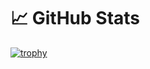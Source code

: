 # :chart_with_upwards_trend: GitHub Stats



[![trophy](https://github-profile-trophy.vercel.app/?username=Isaka-code&theme=onedark&column=7
)](https://github.com/ryo-ma/github-profile-trophy)




<!--
### Hi there 👋

**Isaka-code/Isaka-code** is a ✨ _special_ ✨ repository because its `README.md` (this file) appears on your GitHub profile.

Here are some ideas to get you started:

- 🔭 I’m currently working on ...
- 🌱 I’m currently learning ...
- 👯 I’m looking to collaborate on ...
- 🤔 I’m looking for help with ...
- 💬 Ask me about ...
- 📫 How to reach me: ...
- 😄 Pronouns: ...
- ⚡ Fun fact: ...
-->
